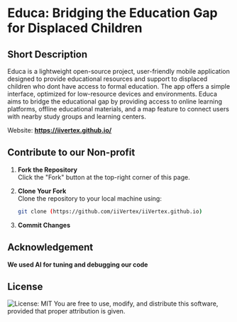 # Educa: Bridging the Education Gap for Displaced Children

## Short Description

Educa is a lightweight open-source project, user-friendly mobile application designed to provide educational resources and support to displaced children who dont have access to formal education. The app offers a simple interface, optimized for low-resource devices and environments. Educa aims to bridge the educational gap by providing access to online learning platforms, offline educational materials, and a map feature to connect users with nearby study groups and learning centers.

Website: **https://iivertex.github.io/**

## Contribute to our Non-profit
1. **Fork the Repository**  
   Click the "Fork" button at the top-right corner of this page.

2. **Clone Your Fork**  
   Clone the repository to your local machine using:
   ```bash
   git clone (https://github.com/iiVertex/iiVertex.github.io)
3. **Commit Changes**

## Acknowledgement 
**We used AI for tuning and debugging our code**

## License
![License: MIT](https://img.shields.io/badge/License-MIT-blue.svg)
You are free to use, modify, and distribute this software, provided that proper attribution is given.


